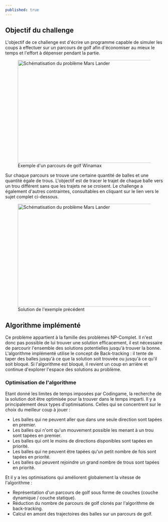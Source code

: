 ```yaml
---
published: true
---
```


## Objectif du challenge
L'objectif de ce challenge est d'écrire un programme capable de
simuler les coups à effectuer sur un parcours de golf afin d'économiser
au mieux le temps et l'effort à dépenser pendant la partie.

<div class="is-flex is-justify-content-center">
<figure>
  <img src="http://localhost:4200/assets/content/puzzles/winamax_1.png" 
       alt="Schématisation du problème Mars Lander" width="500" height="327">
    <figcaption>Exemple d'un parcours de golf Winamax</figcaption>
</figure>
</div>

Sur chaque parcours se trouve une certaine quantité de balles et une quantité égale de trous. L'objectif est de tracer le trajet de chaque balle vers un trou différent sans que les trajets ne se croisent. Le challenge a également d'autres contraintes, consultables en cliquant sur le lien vers le sujet complet ci-dessous.

<div class="is-flex is-justify-content-center">
<figure>
  <img src="http://localhost:4200/assets/content/puzzles/winamax_2.png" 
       alt="Schématisation du problème Mars Lander" width="500" height="327">
    <figcaption>Solution de l'exemple précédent</figcaption>
</figure>
</div>

## Algorithme implémenté
Ce problème appartient à la famille des problèmes NP-Complet. Il n'est donc pas possible de lui trouver une solution efficacement, il est nécessaire de parcourir l'ensemble des solutions potentielles jusqu'à trouver la bonne. L'algorithme implémenté utilise le concept de Back-tracking&nbsp;: il tente de taper des balles jusqu'à ce que la solution soit trouvée ou jusqu'à ce qu'il soit bloqué. Si l'algorithme est bloqué, il revient un coup en arrière et continue d'explorer l'espace des solutions au problème.

### Optimisation de l'algorithme
Etant donné les limites de temps imposées par Codingame, la recherche de la solution doit être optimisée pour la trouver dans le temps imparti.
Il y a principalement deux types d'optimisations. Celles qui se concentrent sur le choix du meilleur coup à jouer&nbsp;: 
- Les balles qui ne peuvent aller que dans une seule direction sont tapées en premier.
- Les balles qui n'ont qu'un mouvement possible les menant à un trou sont tapées en premier.
- Les balles qui ont le moins de directions disponibles sont tapées en priorité.
- Les balles qui ne peuvent être tapées qu'un petit nombre de fois sont tapées en priorité.
- Les balles qui peuvent rejoindre un grand nombre de trous sont tapées en priorité.

Et il y a les optimisations qui améliorent globalement la vitesse de l'algorithme&nbsp;:
- Représentation d'un parcours de golf sous forme de couches (couche dynamique / couche statique).
- Réduction du nombre de parcours de golf clonés par l'algorithme de back-tracking.
- Calcul en amont des trajectoires des balles sur un parcours de golf. 
